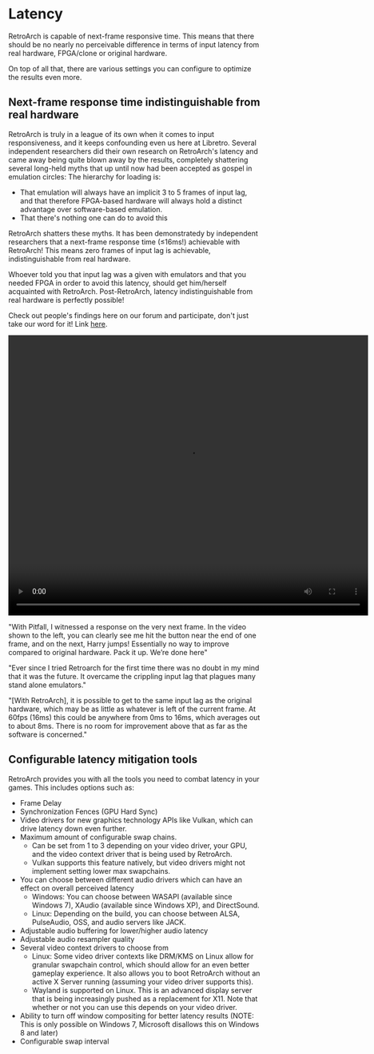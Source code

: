 # Latency

RetroArch is capable of next-frame responsive time. This means that there should be no nearly no perceivable difference in terms of input latency from real hardware, FPGA/clone or original hardware.

On top of all that, there are various settings you can configure to optimize the results even more.

## Next-frame response time indistinguishable from real hardware

RetroArch is truly in a league of its own when it comes to input responsiveness, and it keeps confounding even us here at Libretro. Several independent researchers did their own research on RetroArch's latency and came away being quite blown away by the results, completely shattering several long-held myths that up until now had been accepted as gospel in emulation circles:
The hierarchy for loading is:

* That emulation will always have an implicit 3 to 5 frames of input lag, and that therefore FPGA-based hardware will always hold a distinct advantage over software-based emulation.
* That there's nothing one can do to avoid this

RetroArch shatters these myths. It has been demonstratedy by independent researchers that a next-frame response time (≤16ms!) achievable with RetroArch! This means zero frames of input lag is achievable, indistinguishable from real hardware.

Whoever told you that input lag was a given with emulators and that you needed FPGA in order to avoid this latency, should get him/herself acquainted with RetroArch. Post-RetroArch, latency indistinguishable from real hardware is perfectly possible!

Check out people's findings here on our forum and participate, don't just take our word for it! Link [here](https://forums.libretro.com/t/an-input-lag-investigation/4407/534).

<video width="720" height="560" controls>
  <source src="https://www.retroarch.com/videos/latency.mp4" type="video/mp4">
Your browser does not support the video tag.
</video>

"With Pitfall, I witnessed a response on the very next frame. In the video shown to the left, you can clearly see me hit the button near the end of one frame, and on the next, Harry jumps! Essentially no way to improve compared to original hardware. Pack it up. We’re done here"

"Ever since I tried Retroarch for the first time there was no doubt in my mind that it was the future. It overcame the crippling input lag that plagues many stand alone emulators."

"[With RetroArch], it is possible to get to the same input lag as the original hardware, which may be as little as whatever is left of the current frame. At 60fps (16ms) this could be anywhere from 0ms to 16ms, which averages out to about 8ms. There is no room for improvement above that as far as the software is concerned."

## Configurable latency mitigation tools

RetroArch provides you with all the tools you need to combat latency in your games. This includes options such as:

* Frame Delay
* Synchronization Fences (GPU Hard Sync)
* Video drivers for new graphics technology APIs like Vulkan, which can drive latency down even further.
* Maximum amount of configurable swap chains.
    * Can be set from 1 to 3 depending on your video driver, your GPU, and the video context driver that is being used by RetroArch.
    * Vulkan supports this feature natively, but video drivers might not implement setting lower max swapchains.
* You can choose between different audio drivers which can have an effect on overall perceived latency
    * Windows: You can choose between WASAPI (available since Windows 7), XAudio (available since Windows XP), and DirectSound.
    * Linux: Depending on the build, you can choose between ALSA, PulseAudio, OSS, and audio servers like JACK.
* Adjustable audio buffering for lower/higher audio latency
* Adjustable audio resampler quality
* Several video context drivers to choose from
    * Linux: Some video driver contexts like DRM/KMS on Linux allow for granular swapchain control, which should allow for an even better gameplay experience. It also allows you to boot RetroArch without an active X Server running (assuming your video driver supports this).
    * Wayland is supported on Linux. This is an advanced display server that is being increasingly pushed as a replacement for X11. Note that whether or not you can use this depends on your video driver.
* Ability to turn off window compositing for better latency results (NOTE: This is only possible on Windows 7, Microsoft disallows this on Windows 8 and later)
* Configurable swap interval